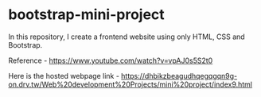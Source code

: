 # bootstrap-mini-project
In this repository, I create a frontend website using only HTML, CSS and Bootstrap.

Reference - 
https://www.youtube.com/watch?v=vpAJ0s5S2t0

Here is the hosted webpage link - 
https://dhbikzbeagudhqegqgqn9g-on.drv.tw/Web%20development%20Projects/mini%20project/index9.html

